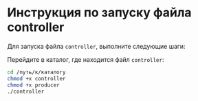 # Инструкция по запуску файла controller

Для запуска файла `controller`, выполните следующие шаги:

Перейдите в каталог, где находится файл `controller`:

   ```bash
   cd /путь/к/каталогу
   chmod +x controller
   chmod +x producer
   ./controller
   ```